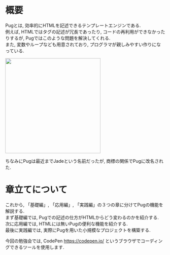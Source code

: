 # 概要
Pugとは, 効率的にHTMLを記述できるテンプレートエンジンである.  
例えば, HTMLではタグの記述が冗長であったり, コードの再利用ができなかったりするが, Pugではこのような問題を解決してくれる.  
また, 変数やループなども用意されており, プログラマが親しみやすい作りになっている.

<img src="../../img/001_foundation/001.png" width="300">

ちなみにPugは最近までJadeという名前だったが, 商標の関係でPugに改名された.

# 章立てについて
これから, 「基礎編」, 「応用編」, 「実践編」の３つの章に分けてPugの機能を解説する.  
まず基礎編では, Pugでの記述の仕方がHTMLからどう変わるのかを紹介する.  
次に応用編では, HTMLには無いPugの便利な機能を紹介する.  
最後に実践編では, 実際にPugを用いた小規模なプロジェクトを構築する.  

今回の勉強会では, CodePen https://codepen.io/  というブラウザでコーディングできるツールを使用します.
